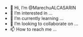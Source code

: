 - 👋 Hi, I’m @MarechuALCASARIN
- 👀 I’m interested in ...
- 🌱 I’m currently learning ...
- 💞️ I’m looking to collaborate on ...
- 📫 How to reach me ...

<!---
MarechuALCASARIN/MarechuALCASARIN is a ✨ special ✨ repository because its `README.md` (this file) appears on your GitHub profile.
You can click the Preview link to take a look at your changes.
--->
